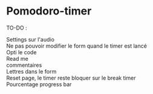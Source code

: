 # Pomodoro-timer


TO-DO :

Settings sur l'audio<br>
Ne pas pouvoir modifier le form quand le timer est lancé<br>
Opti le code <br>
Read me<br>
commentaires<br>
Lettres dans le form<br>
Reset page, le timer reste bloquer sur le break timer<br>
Pourcentage progress bar<br>
